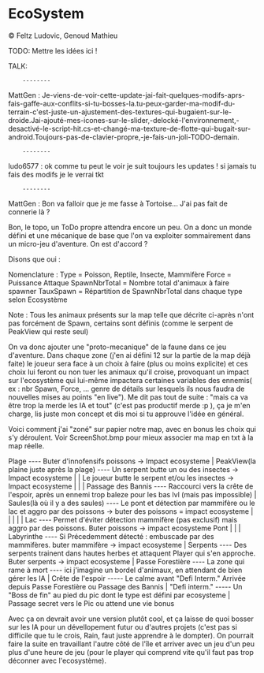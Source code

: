 ﻿EcoSystem
=====

©
Feltz Ludovic, 
Genoud Mathieu


TODO: Mettre les idées ici !


TALK:

		--------

MattGen : Je-viens-de-voir-cette-update-jai-fait-quelques-modifs-aprs-fais-gaffe-aux-conflits-si-tu-bosses-la.tu-peux-garder-ma-modif-du-terrain-c'est-juste-un-ajustement-des-textures-qui-bugaient-sur-le-droide.Jai-ajouté-mes-icones-sur-le-slider,-delocké-l'environnement,-desactivé-le-script-hit.cs-et-changé-ma-texture-de-flotte-qui-bugait-sur-android.Toujours-pas-de-clavier-propre,-je-fais-un-joli-TODO-demain.

		--------

ludo6577 : ok comme tu peut le voir je suit toujours les updates ! si jamais tu fais des modifs je le verrai tkt

		--------

MattGen : Bon va falloir que je me fasse à Tortoise... J'ai pas fait de connerie là ?

Bon, le topo, un ToDo propre attendra encore un peu. 
On a donc un monde défini et une mécanique de base que l'on va exploiter sommairement dans un micro-jeu d'aventure. On est d'accord ?

Disons que oui : 

Nomenclature : 
Type = Poisson, Reptile, Insecte, Mammifère
Force = Puissance Attaque
SpawnNbrTotal = Nombre total d'animaux à faire spawner
TauxSpawn = Répartition de SpawnNbrTotal dans chaque type selon Ecosystème

Note : Tous les animaux présents sur la map telle que décrite ci-après n'ont pas forcément de Spawn, certains sont définis (comme le serpent de PeakView qui reste seul)

On va donc ajouter une "proto-mecanique" de la faune dans ce jeu d'aventure. Dans chaque zone (j'en ai défini 12 sur la partie de la map déjà faite) le joueur sera face à un choix à faire (plus ou moins explicite) et ces choix lui feront ou non tuer les animaux qu'il croise, provoquant un impact sur l'ecosystème qui lui-même impactera certaines variables des ennemis( ex : nbr Spawn, Force, ... genre de détails sur lesquels ils nous faudra de nouvelles mises au points "en live"). Me dit pas tout de suite : "mais ca va être trop la merde les IA et tout" (c'est pas productif merde :p ), ça je m'en charge, lis juste mon concept et dis moi si tu approuve l'idée en général.

Voici comment j'ai "zoné" sur papier notre map, avec en bonus les choix qui s'y déroulent.
Voir ScreenShot.bmp pour mieux associer ma map en txt à la map réelle.

Plage  					  ----    Buter d'innofensifs poissons -> Impact ecosysteme
  |
PeakView(la plaine juste après la plage)  ----  Un serpent butte un ou des insectes -> Impact ecosysteme
  |		|				Le joueur butte le serpent et/ou les insectes -> Impact ecosysteme
  |             |
  |      Passage des Bannis 		  ---- Raccourci vers la crête de l'espoir, après un ennemi trop baleze pour les bas lvl (mais pas impossible)
  |	
Saules(là où il y a des saules)  	  ----  Le pont et détection par mammifère ou le lac et aggro par des poissons -> buter des poissons = impact ecosysteme
  |             |
  |	      	|
  |	       Lac  			  ---- Permet d'éviter détection mammifère (pas exclusif) mais aggro par des poissons. Buter poissons -> impact ecosysteme
Pont		|
  |		|
    Labyrinthe     			  ---- Si Précedemment détecté : embuscade par des mammifères. buter mammifère -> impact ecosysteme
        |
     Serpents  				  ---- Des serpents trainent dans hautes herbes et attaquent Player qui s'en approche. Buter serpents -> impact ecosysteme
	|
  Passe Forestière  			  ---- La zone qui rame à mort  ---- ici j'imagine un bordel d'animaux, en attendant de bien gérer les IA
	|
   Crête de l'espoir  			  ----- Le calme avant "Defi Interm." Arrivée depuis Passe Forestière ou Passage des Bannis
	|
  "Defi interm." 			  ----- Un "Boss de fin" au pied du pic dont le type est défini par ecosysteme
	|
   Passage secret vers le Pic ou attend une vie bonus


Avec ça on devrait avoir une version plutôt cool, et ça laisse de quoi bosser sur les IA pour un dévellopement futur ou d'autres projets (c'est pas si difficile que tu le crois, Rain, faut juste apprendre à le dompter). On pourrait faire la suite en travaillant l'autre côté de l'île et arriver avec un jeu d'un peu plus d'une heure de jeu (pour le player qui comprend vite qu'il faut pas trop déconner avec l'ecosystème). 